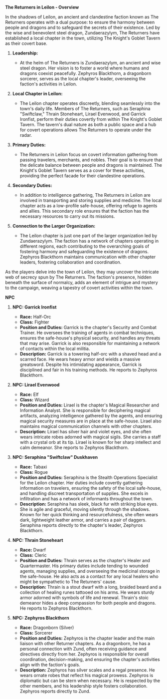 **The Returners in Leilon - Overview**

In the shadows of Leilon, an ancient and clandestine faction known as The Returners operates with a dual purpose: to ensure the harmony between people and dragons and to safeguard the secrets of their existence. Led by the wise and benevolent steel dragon, Zundaerazylym, The Returners have established a local chapter in the town, utilizing The Knight's Goblet Tavern as their covert base.

1. **Leadership:**
   - At the helm of The Returners is Zundaerazylym, an ancient and wise steel dragon. Her vision is to foster a world where humans and dragons coexist peacefully. Zephyros Blackthorn, a dragonborn sorcerer, serves as the local chapter's leader, overseeing the faction's activities in Leilon.

2. **Local Chapter in Leilon:**
   - The Leilon chapter operates discreetly, blending seamlessly into the town's daily life. Members of The Returners, such as Seraphina "Swiftclaw," Thrain Stoneheart, Lirael Evenwood, and Garrick Ironfist, perform their duties covertly from within The Knight's Goblet Tavern. The tavern's dual nature as both a public space and a hub for covert operations allows The Returners to operate under the radar.

3. **Primary Duties:**
   - The Returners in Leilon focus on covert information gathering from passing travelers, merchants, and nobles. Their goal is to ensure that the delicate balance between people and dragons is maintained. The Knight's Goblet Tavern serves as a cover for these activities, providing the perfect facade for their clandestine operations.

4. **Secondary Duties:**
   - In addition to intelligence gathering, The Returners in Leilon are involved in transporting and storing supplies and medicine. The local chapter acts as a low-profile safe-house, offering refuge to agents and allies. This secondary role ensures that the faction has the necessary resources to carry out its missions.

5. **Connection to the Larger Organization:**
   - The Leilon chapter is just one part of the larger organization led by Zundaerazylym. The faction has a network of chapters operating in different regions, each contributing to the overarching goals of fostering harmony and safeguarding the existence of dragons. Zephyros Blackthorn maintains communication with other chapter leaders, fostering collaboration and coordination.

As the players delve into the town of Leilon, they may uncover the intricate web of secrecy spun by The Returners. The faction's presence, hidden beneath the surface of normalcy, adds an element of intrigue and mystery to the campaign, weaving a tapestry of covert activities within the town.

**NPC**
1. **NPC: Garrick Ironfist**
   - **Race:** Half-Orc
   - **Class:** Fighter
   - **Position and Duties:** Garrick is the chapter's Security and Combat Trainer. He oversees the training of agents in combat techniques, ensures the safe-house's physical security, and handles any threats that may arise. Garrick is also responsible for maintaining a network of contacts within the local militia.
   - **Description:** Garrick is a towering half-orc with a shaved head and a scarred face. He wears heavy armor and wields a massive greatsword. Despite his intimidating appearance, Garrick is disciplined and fair in his training methods. He reports to Zephyros Blackthorn.

2. **NPC: Lirael Evenwood**
   - **Race:** Elf
   - **Class:** Wizard
   - **Position and Duties:** Lirael is the chapter's Magical Researcher and Information Analyst. She is responsible for deciphering magical artifacts, analyzing intelligence gathered by the agents, and ensuring magical security measures are in place at the safe-house. Lirael also maintains magical communication channels with other chapters.
   - **Description:** Lirael has silver hair and violet eyes, and she often wears intricate robes adorned with magical sigils. She carries a staff with a crystal orb at its tip. Lirael is known for her sharp intellect and calm demeanor. She reports to Zephyros Blackthorn.

3. **NPC: Seraphina "Swiftclaw" Duskhaven**
   - **Race:** Tabaxi
   - **Class:** Rogue
   - **Position and Duties:** Seraphina is the Stealth Operations Specialist for the Leilon chapter. Her duties include covertly gathering information on travelers, ensuring the safety of the local safe-house, and handling discreet transportation of supplies. She excels in infiltration and has a network of informants throughout the town.
   - **Description:** Seraphina has sleek, black fur with striking blue eyes. She is agile and graceful, moving silently through the shadows. Known for her quick thinking and resourcefulness, she often wears dark, lightweight leather armor, and carries a pair of daggers. Seraphina reports directly to the chapter's leader, Zephyros Blackthorn.

4. **NPC: Thrain Stoneheart**
   - **Race:** Dwarf
   - **Class:** Cleric
   - **Position and Duties:** Thrain serves as the chapter's Healer and Quartermaster. His primary duties include tending to wounded agents, managing supplies, and overseeing the medicinal storage in the safe-house. He also acts as a contact for any local healers who might be sympathetic to The Returners' cause.
   - **Description:** Thrain is a stout dwarf with a long, braided beard and a collection of healing runes tattooed on his arms. He wears sturdy armor adorned with symbols of life and renewal. Thrain's stoic demeanor hides a deep compassion for both people and dragons. He reports to Zephyros Blackthorn.

5. **NPC: Zephyros Blackthorn**
   - **Race:** Dragonborn (Silver)
   - **Class:** Sorcerer
   - **Position and Duties:** Zephyros is the chapter leader and the main liaison with other Returner chapters. As a dragonborn, he has a personal connection with Zund, often receiving guidance and directives directly from her. Zephyros is responsible for overall coordination, decision-making, and ensuring the chapter's activities align with the faction's goals.
   - **Description:** Zephyros has silver scales and a regal presence. He wears ornate robes that reflect his magical prowess. Zephyros is diplomatic but can be stern when necessary. He is respected by the other members, and his leadership style fosters collaboration. Zephyros reports directly to Zund.
